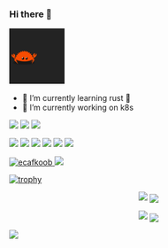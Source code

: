 ### Hi there 👋

<img src="https://github.com/ecafkoob/ecafkoob/blob/main/Ferris.git" width="100">

<!--
**ecafkoob/ecafkoob** is a ✨ _special_ ✨ repository because its `README.md` (this file) appears on your GitHub profile.

Here are some ideas to get you started:

- 🔭 I’m currently working on ...
- 🌱 I’m currently learning ...
- 👯 I’m looking to collaborate on ...
- 🤔 I’m looking for help with ...
- 💬 Ask me about ...
- 📫 How to reach me: ...
- 😄 Pronouns: ...
- ⚡ Fun fact: ...
-->

- 🌱 I’m currently learning rust 🦀
- 🔭 I’m currently working on k8s



[![](https://img.shields.io/badge/macOS-BigSur-d0d1d4?style=flat-square&logo=Apple)](<[https://](https://www.apple.com/macos/catalina/)>)
[![](https://img.shields.io/badge/Ubuntu-20.04%20LTS-E95420?style=flat-square&logo=Ubuntu)](https://ubuntu.com/)
[![](https://img.shields.io/badge/IDE-Visual%20Studio%20Code-blue?style=flat-square&logo=Visual-Studio-Code)](https://code.visualstudio.com/)

[![](https://img.shields.io/badge/-Golang-00ADD8?style=flat-square&logo=go&logoColor=ffffff)](https://golang.org/)
[![](https://img.shields.io/badge/-Rust-E95420?style=flat-square&logo=rust)](https://golang.org/)
[![](https://img.shields.io/badge/-Docker-2496ED?style=flat-square&logo=Docker&logoColor=ffffff)](https://www.docker.com/)
[![](https://img.shields.io/badge/-Nginx-269539?style=flat-square&logo=Nginx&logoColor=ffffff)](https://nginx.org/)
[![](https://img.shields.io/badge/-Kubernetes-326CE5?style=flat-square&logo=Kubernetes&logoColor=ffffff)](https://kubernetes.io/)
[![](https://img.shields.io/badge/-istio-466bb0?style=flat-square&logo=data:image/svg+xml;base64,PHN2ZyB4bWxucz0iaHR0cDovL3d3dy53My5vcmcvMjAwMC9zdmciIHZlcnNpb249IjEuMSIgdmlld0JveD0iMCAwIDMyMCAzMjAiPjxnIGlkPSJsb2dvIiBmaWxsPSIjZmZmIj48cG9seWdvbiBpZD0iaHVsbCIgcG9pbnRzPSI4MCAyNTAgMjQwIDI1MCAxNDAgMjgwIDgwIDI1MCIvPjxwb2x5Z29uIGlkPSJtYWluc2FpbCIgcG9pbnRzPSI4MCAyNDAgMTQwIDIzMCAxNDAgMTIwIDgwIDI0MCIvPjxwb2x5Z29uIGlkPSJoZWFkc2FpbCIgcG9pbnRzPSIxNTAgMjMwIDI0MCAyNDAgMTUwIDQwIDE1MCAyMzAiLz48L2c+PC9zdmc+&logoColor=ffffff)](https://istio.io/)

<p align="left"> 
  <a href="https://github.com/ecafkoob/ecafkoob/">
    <img src="https://komarev.com/ghpvc/?username=ecafkoob" alt="ecafkoob" />
  </a>
  <a href="https://github.com/ecafkoob">
    <img height="20" src="https://img.shields.io/github/followers/ecafkoob?label=follow&logo=github&style=flat" />
  </a>
</p>



[![trophy](https://github-profile-trophy.vercel.app/?username=ecafkoob&theme=buddhism&title=MultiLanguage,Joined2020,Commit,Repositories,PullRequest)](https://github.com/ryo-ma/github-profile-trophy)

<p align="center">
    <img src="https://github-readme-stats.vercel.app/api/top-langs/?username=ecafkoob&theme=radical&count_private=true&layout=compact&hide=javascript,html,css,shell,VBA,Vim Snippet,rudy,Fortran,Dockerfile,Ruby,Blade,M4,Vim Script,Makefile,Jupyter Notebook,TeX,VCL,Jinja,SCSS&langs_count=10" /> 
    <img align="center" src="https://github-profile-summary-cards.vercel.app/api/cards/most-commit-language?username=ecafkoob&theme=github_dark" />
</p>
<p align="center">
   <img src="https://github-readme-stats.vercel.app/api?username=ecafkoob&show_icons=true&count_private=true&theme=radical&hide=contribs&show_icons=true" />
   <img align="center" src="https://github-profile-summary-cards.vercel.app/api/cards/repos-per-language?username=ecafkoob&theme=github_dark" />
</p>

![](https://github-profile-summary-cards.vercel.app/api/cards/profile-details?username=ecafkoob&theme=github_dark)
